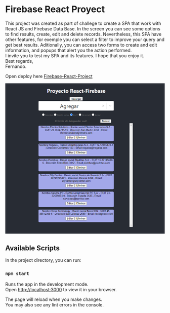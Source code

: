 # Firebase React Proyect
This project was created as part of challege to create a SPA that work with React JS and Firebase Data Base. In the screen you can see some options to find results, create, edit and delete records. Nevertheless, this SPA have other features, for exemple you can select a filter to improve your query and get best results. Aditionally, you can access two forms to create and edit information, and popups that alert you the action performed.\
I invite you to test my SPA and its features. I hope that you enjoy it.\
Best regards,\
Fernando.

Open deploy here [Firebase-React-Project](https://react-firebase-project-one.vercel.app/)

<img src="./src/images/View-project.png">


## Available Scripts

In the project directory, you can run:

### `npm start`

Runs the app in the development mode.\
Open [http://localhost:3000](http://localhost:3000) to view it in your browser.

The page will reload when you make changes.\
You may also see any lint errors in the console.
